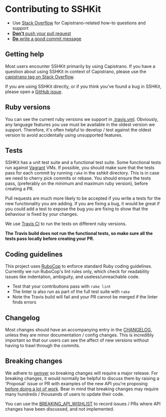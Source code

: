 # Contributing to SSHKit

 * Use [Stack Overflow][so] for Capistrano-related how-to questions and support
 * [**Don't** push your pull request](http://www.igvita.com/2011/12/19/dont-push-your-pull-requests/)
 * [**Do** write a good commit message](http://365git.tumblr.com/post/3308646748/writing-git-commit-messages)


## Getting help

Most users encounter SSHKit primarily by using Capistrano. If you have a question about using
SSHKit in context of Capistrano, please use the [capistrano tag on Stack Overflow][so].

If you are using SSHKit directly, or if you think you've found a bug in SSHKit, please open a
[GitHub issue](https://github.com/capistrano/sshkit/issues).

[so]: http://stackoverflow.com/questions/tagged/capistrano

## Ruby versions

You can see the current ruby versions we support in [.travis.yml](.travis.yml).
Obviously, any language features you use must be available in the oldest version we support.
Therefore, it's often helpful to develop / test against the oldest version to avoid accidentally
using unsupported features.

## Tests

SSHKit has a unit test suite and a functional test suite. Some functional tests run against
[Vagrant](https://www.vagrantup.com/) VMs. If possible, you should make sure that the
tests pass for each commit by running `rake` in the sshkit directory. This is in case we
need to cherry pick commits or rebase. You should ensure the tests pass, (preferably on
the minimum and maximum ruby version), before creating a PR.

Pull requests are much more likely to be accepted if you write a tests for the new functionality
you are adding. If you are fixing a bug, it would be great if you could add a test to
expose the bug you are fixing to show that the behaviour is fixed by your changes.

We use [Travis CI](https://travis-ci.org/capistrano/sshkit) to run the tests on different
ruby versions.

**The Travis build does not run the functional tests,
so make sure all the tests pass locally before creating your PR.**

## Coding guidelines

This project uses [RuboCop](https://github.com/bbatsov/rubocop) to enforce standard Ruby coding
guidelines. Currently we run RuboCop's lint rules only, which check for readability issues
like indentation, ambiguity, and useless/unreachable code.

* Test that your contributions pass with `rake lint`
* The linter is also run as part of the full test suite with `rake`
* Note the Travis build will fail and your PR cannot be merged if the linter finds errors

## Changelog

Most changes should have an accompanying entry in the [CHANGELOG](CHANGELOG.md), unless they
are minor documentation / config changes. This is incredibly important so that our users can
see the affect of new versions without having to trawl through the commits.

## Breaking changes

We adhere to [semver](http://semver.org/) so breaking changes will require a major release.
For breaking changes, it would normally be helpful to discuss them by raising a 'Proposal' issue
or PR with examples of the new API you're proposing
[before doing a lot of work](https://www.igvita.com/2011/12/19/dont-push-your-pull-requests/).
Bear in mind that breaking changes may require many hundreds / thousands of users to update their
code.

You can use the [BREAKING_API_WISHLIST](BREAKING_API_WISHLIST.md) to record issues / PRs where
API changes have been discussed, and not implemented.
